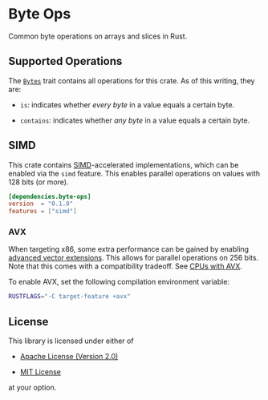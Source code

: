 # Byte Ops

Common byte operations on arrays and slices in Rust.

## Supported Operations

The [`Bytes`](https://docs.rs/byte_ops/0.1.0/byte_ops/trait.Bytes.html) trait
contains all operations for this crate. As of this writing, they are:

- `is`: indicates whether _every byte_ in a value equals a certain byte.

- `contains`: indicates whether _any byte_ in a value equals a certain byte.

## SIMD

This crate contains [SIMD](https://en.wikipedia.org/wiki/SIMD)-accelerated
implementations, which can be enabled via the `simd` feature. This enables
parallel operations on values with 128 bits (or more).

```toml
[dependencies.byte-ops]
version  = "0.1.0"
features = ["simd"]
```

### AVX

When targeting x86, some extra performance can be gained by enabling [advanced
vector extensions](https://en.wikipedia.org/wiki/Advanced_Vector_Extensions).
This allows for parallel operations on 256 bits. Note that this comes with a
compatibility tradeoff. See [CPUs with
AVX](https://en.wikipedia.org/wiki/Advanced_Vector_Extensions#CPUs_with_AVX).

To enable AVX, set the following compilation environment variable:

```sh
RUSTFLAGS="-C target-feature +avx"
```

## License

This library is licensed under either of

- [Apache License (Version 2.0)][license-apache]

- [MIT License][license-mit]

at your option.

[license-apache]: https://github.com/nvzqz/byte-ops-rs/blob/master/LICENSE-APACHE
[license-mit]:    https://github.com/nvzqz/byte-ops-rs/blob/master/LICENSE-MIT
